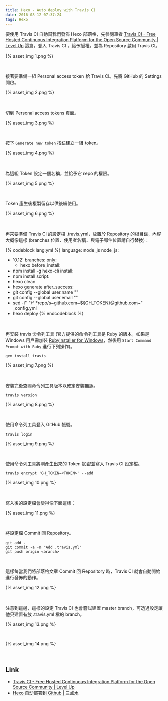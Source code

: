 ```yaml
---
title: Hexo - Auto deploy with Travis CI
date: 2016-08-12 07:37:24
tags: Hexo
---
```


要使用 Travis CI 自動幫我們發佈 Hexo 部落格，先參閱筆者 [Travis CI - Free Hosted Continuous Integration Platform for the Open Source Community | Level Up](http://larrynung.github.io/2014/01/01/travis-ci-free-hosted-continuous-integration-platform-for-the-open-source-community/) 這篇，登入 Travis CI ，給予授權，並為 Repository 啟用 Travis CI。  

<!-- More -->


{% asset_img 1.png %}

<br/>


接著要準備一組 Personal access token 給 Travis CI。先將 GitHub 的 Settings 開啟。  

{% asset_img 2.png %}

<br/>


切到 Personal access tokens 頁面。  

{% asset_img 3.png %}

<br/>


按下 `Generate new token` 按鈕建立一組 token。  

{% asset_img 4.png %}

<br/>


為這組 Token 設定一個名稱，並給予它 repo 的權限。  

{% asset_img 5.png %}

<br/>


Token 產生後複製留存以供後續使用。  

{% asset_img 6.png %}

<br/>


再來要準備 Travis CI 的設定檔 .travis.yml，放置於 Repository 的根目錄，內容大概像這樣 (branches 位置、使用者名稱、與電子郵件位置請自行替換)：    

{% codeblock lang:yml %}
language: node_js
node_js:
- '0.12'
branches:
  only:
  - hexo
before_install:
- npm install -g hexo-cli
install:
- npm install
script:
- hexo clean
- hexo generate
after_success:
- git config --global user.name "<Name>"
- git config --global user.email "<Email>"
- sed -i'' "/^ *repo/s~github\.com~${GH_TOKEN}@github.com~" _config.yml
- hexo deploy
{% endcodeblock %}

<br/>


再安裝 travis 命令列工具 (官方提供的命令列工具是 Ruby 的版本，如果是 Windows 用戶需加裝 [RubyInstaller for Windows](http://rubyinstaller.org/)，然後用 `Start Command Prompt with Ruby` 進行下列操作)。  

    gem install travis

{% asset_img 7.png %}

<br/>


安裝完後查閱命令列工具版本以確定安裝無誤。  

    travis version

{% asset_img 8.png %}

<br/>


使用命令列工具登入 GitHub 帳號。  

    travis login

{% asset_img 9.png %}

<br/>


使用命令列工具將剛產生出來的 Token 加密並寫入 Travis CI 設定檔。  

    travis encrypt 'GH_TOKEN=<TOKEN>' --add

{% asset_img 10.png %}

<br/>


寫入後的設定檔會變得像下面這樣：  

{% asset_img 11.png %}

<br/>


將設定檔 Commit 回 Repository。  

    git add .
    git commit -a -m "Add .travis.yml"
    git push origin <branch>

<br/>


這樣每當我們將部落格文章 Commit 回 Repository 時，Travis CI 就會自動開始進行發佈的動作。  

{% asset_img 12.png %}

<br/>


注意到這邊，這樣的設定 Travis CI 也會嘗試建置 master branch，可透過設定讓他只建置有放 .travis.yml 檔的 branch。  

{% asset_img 13.png %}

<br/>


{% asset_img 14.png %}

<br/>


Link
----
* [Travis CI - Free Hosted Continuous Integration Platform for the Open Source Community | Level Up](http://larrynung.github.io/2014/01/01/travis-ci-free-hosted-continuous-integration-platform-for-the-open-source-community/)
* [Hexo 自动部署到 Github | 三点水](http://lotabout.me/2016/Hexo-Auto-Deploy-to-Github/)
